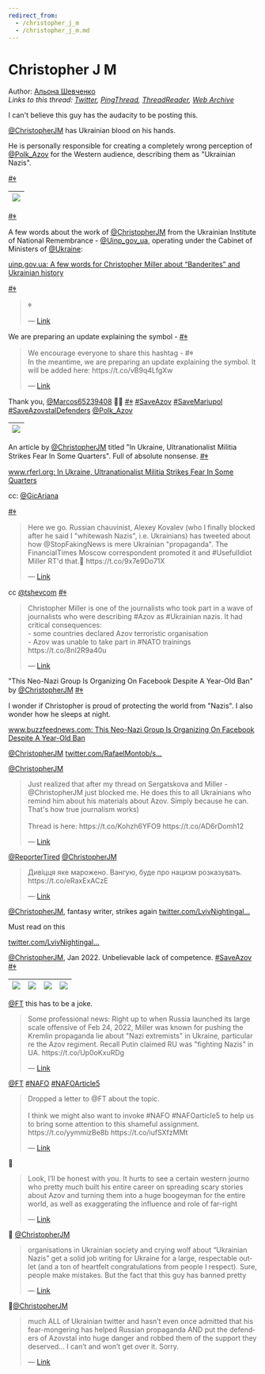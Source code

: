 ```yaml
---
redirect_from:
  - /christopher_j_m
  - /christopher_j_m.md
---
```

# Christopher J M

Author: [Альона Шевченко](https://twitter.com/cryptodrftng)  
*Links to this thread: [Twitter](https://twitter.com/cryptodrftng/status/1526353509356011520), [PingThread](https://pingthread.com/thread/1526353509356011520), [ThreadReader](https://threadreaderapp.com/thread/1526353509356011520.html), [Web Archive](https://web.archive.org/web/*/https://twitter.com/cryptodrftng/status/1526353509356011520)*

I can't believe this guy has the audacity to be posting this.

[@ChristopherJM](https://twitter.com/ChristopherJM) has Ukrainian blood on his hands. 

He is personally responsible for creating a completely wrong perception of [@Polk_Azov](https://twitter.com/Polk_Azov) for the Western audience, describing them as "Ukrainian Nazis".

[#ꑭ](https://twitter.com/hashtag/%EA%91%AD)

| [![](/media/1560671494950506496/3_1526353504209719297.jpg)](/media/1560671494950506496/3_1526353504209719297.jpg) |
| :-: |

[#ꑭ](https://twitter.com/hashtag/%EA%91%AD)

A few words about the work of [@ChristopherJM](https://twitter.com/ChristopherJM) from the Ukrainian Institute of National Remembrance - [@Uinp_gov_ua](https://twitter.com/Uinp_gov_ua), operating under the Cabinet of Ministers of [@Ukraine](https://twitter.com/Ukraine):

[uinp.gov.ua: A few words for Christopher Miller about “Banderites” and Ukrainian history](https://uinp.gov.ua/pres-centr/novyny/a-few-words-for-christopher-miller-about-banderites-and-ukrainian-history)

[#ꑭ](https://twitter.com/hashtag/%EA%91%AD)



<blockquote class="twitter-tweet">
    <p lang="en" dir="ltr">
    ꑭ<br />
    </p>
    &mdash; <a href="https://twitter.com/Ukraine_DAO/status/1526313314120257538">Link</a>
</blockquote>

We are preparing an update explaining the symbol -  [#ꑭ](https://twitter.com/hashtag/%EA%91%AD)



<blockquote class="twitter-tweet">
    <p lang="en" dir="ltr">
    We encourage everyone to share this hashtag - #ꑭ<br />
    In the meantime, we are preparing an update explaining the symbol. It will be added here: https://t.co/vB9q4LfgXw<br />
    </p>
    &mdash; <a href="https://twitter.com/Ukraine_DAO/status/1526317729241866241">Link</a>
</blockquote>

Thank you, [@Marcos65239408](https://twitter.com/Marcos65239408) 💙💛 [#ꑭ](https://twitter.com/hashtag/%EA%91%AD) [#SaveAzov](https://twitter.com/hashtag/SaveAzov) [#SaveMariupol](https://twitter.com/hashtag/SaveMariupol) [#SaveAzovstalDefenders](https://twitter.com/hashtag/SaveAzovstalDefenders) [@Polk_Azov](https://twitter.com/Polk_Azov)

| [![](/media/1560671494950506496/3_1526359022537953282.jpg)](/media/1560671494950506496/3_1526359022537953282.jpg) |
| :-: |

An article by [@ChristopherJM](https://twitter.com/ChristopherJM) titled "In Ukraine, Ultranationalist Militia Strikes Fear In Some Quarters". Full of absolute nonsense. [#ꑭ](https://twitter.com/hashtag/%EA%91%AD) 

[www.rferl.org: In Ukraine, Ultranationalist Militia Strikes Fear In Some Quarters](https://www.rferl.org/amp/ukraine-azov-right-wing-militia-to-patrol-kyiv/29008036.html)

cc: [@GicAriana](https://twitter.com/GicAriana) 

[#ꑭ](https://twitter.com/hashtag/%EA%91%AD)

<blockquote class="twitter-tweet">
    <p lang="en" dir="ltr">
    Here we go. Russian chauvinist, Alexey Kovalev (who I finally blocked after he said I &#34;whitewash Nazis&#34;, i.e. Ukrainians) has tweeted about how @StopFakingNews is mere Ukrainian &#34;propaganda&#34;. The FinancialTimes Moscow correspondent promoted it and #UsefulIdiot Miller RT&#39;d that.🤔 https://t.co/9x7e9Do71X<br />
    </p>
    &mdash; <a href="https://twitter.com/GicAriana/status/1117924976189956096">Link</a>
</blockquote>

cc [@tshevcom](https://twitter.com/tshevcom) [#ꑭ](https://twitter.com/hashtag/%EA%91%AD)

<blockquote class="twitter-tweet">
    <p lang="en" dir="ltr">
    Christopher Miller is one of the journalists who took part in a wave of journalists who were describing #Azov as #Ukrainian nazis. It had critical consequences:<br />
    - some countries declared Azov terroristic organisation<br />
    - Azov was unable to take part in #NATO trainings https://t.co/8nI2R9a40u<br />
    </p>
    &mdash; <a href="https://twitter.com/tshevcom/status/1523346847875538945">Link</a>
</blockquote>

"This Neo-Nazi Group Is Organizing On Facebook Despite A Year-Old Ban" by [@ChristopherJM](https://twitter.com/ChristopherJM)  [#ꑭ](https://twitter.com/hashtag/%EA%91%AD)

I wonder if Christopher is proud of protecting the world from "Nazis". I also wonder how he sleeps at night.

[www.buzzfeednews.com: This Neo-Nazi Group Is Organizing On Facebook Despite A Year-Old Ban](https://www.buzzfeednews.com/article/christopherm51/neo-nazi-group-facebook)

[@ChristopherJM](https://twitter.com/ChristopherJM) [twitter.com/RafaelMontob/s…](https://twitter.com/RafaelMontob/status/1533595769411731457)

[@ChristopherJM](https://twitter.com/ChristopherJM) 



<blockquote class="twitter-tweet">
    <p lang="en" dir="ltr">
    Just realized that after my thread on Sergatskova and Miller - @ChristopherJM just blocked me. He does this to all Ukrainians who remind him about his materials about Azov. Simply because he can. That&#39;s how true journalism works)<br />
    <br />
    Thread is here: https://t.co/Kohzh6YFO9 https://t.co/AD6rDomh12<br />
    </p>
    &mdash; <a href="https://twitter.com/stsx92/status/1533799148998254594">Link</a>
</blockquote>

[@ReporterTired](https://twitter.com/ReporterTired) [@ChristopherJM](https://twitter.com/ChristopherJM)

<blockquote class="twitter-tweet">
    <p lang="en" dir="ltr">
    Дивіцця яке марожено. Вангую, буде про нацизм розказувать. https://t.co/eRaxExACzE<br />
    </p>
    &mdash; <a href="https://twitter.com/ReporterTired/status/1539219047816077313">Link</a>
</blockquote>

[@ChristopherJM](https://twitter.com/ChristopherJM), fantasy writer, strikes again 
 [twitter.com/LvivNightingal…](https://twitter.com/LvivNightingale/status/1544416737894039563?s=20&t=HyslXsofQZUWo2FI8GcSAQ)

Must read on this

[twitter.com/LvivNightingal…](https://twitter.com/LvivNightingale/status/1544054858675789824?s=20&t=HyslXsofQZUWo2FI8GcSAQ)

[@ChristopherJM](https://twitter.com/ChristopherJM), Jan 2022. Unbelievable lack of competence. [#SaveAzov](https://twitter.com/hashtag/SaveAzov) [#ꑭ](https://twitter.com/hashtag/%EA%91%AD)

| [![](/media/1560671494950506496/3_1560671486704238592.jpg)](/media/1560671494950506496/3_1560671486704238592.jpg) | [![](/media/1560671494950506496/3_1560671486670786562.jpg)](/media/1560671494950506496/3_1560671486670786562.jpg) | [![](/media/1560671494950506496/3_1560671486670737414.jpg)](/media/1560671494950506496/3_1560671486670737414.jpg) | [![](/media/1560671494950506496/3_1560671486712717312.jpg)](/media/1560671494950506496/3_1560671486712717312.jpg) |
| :-: | :-: | :-: | :-: |

[@FT](https://twitter.com/FT) this has to be a joke.

<blockquote class="twitter-tweet">
    <p lang="en" dir="ltr">
    Some professional news: Right up to when Russia launched its large scale offensive of Feb 24, 2022, Miller was known for pushing the Kremlin propaganda lie about &#34;Nazi extremists&#34; in Ukraine, particular re the Azov regiment. Recall Putin claimed RU was &#34;fighting Nazis&#34; in UA. https://t.co/Up0oKxuRDg<br />
    </p>
    &mdash; <a href="https://twitter.com/GicAriana/status/1577151456507224064">Link</a>
</blockquote>

[@FT](https://twitter.com/FT) [#NAFO](https://twitter.com/hashtag/NAFO) [#NAFOArticle5](https://twitter.com/hashtag/NAFOArticle5)

<blockquote class="twitter-tweet">
    <p lang="en" dir="ltr">
    Dropped a letter to @FT about the topic.<br />
    <br />
    I think we might also want to invoke #NAFO #NAFOarticle5 to help us to bring some attention to this shameful assignment. https://t.co/yymmizBe8b https://t.co/iufSXfzMMt<br />
    </p>
    &mdash; <a href="https://twitter.com/uncleLem/status/1577228522484998144">Link</a>
</blockquote>

📌

<blockquote class="twitter-tweet">
    <p lang="en" dir="ltr">
    Look, I’ll be honest with you. It hurts to see a certain western journo who pretty much built his entire career on spreading scary stories about Azov and turning them into a huge boogeyman for the entire world, as well as exaggerating the influence and role of far-right<br />
    </p>
    &mdash; <a href="https://twitter.com/rynkrynk/status/1577269510532259841">Link</a>
</blockquote>

📌 [@ChristopherJM](https://twitter.com/ChristopherJM)

<blockquote class="twitter-tweet">
    <p lang="en" dir="ltr">
    organisations in Ukrainian society and crying wolf about “Ukrainian Nazis” get a solid job writing for Ukraine for a large, respectable outlet (and a ton of heartfelt congratulations from people I respect). Sure, people make mistakes. But the fact that this guy has banned pretty<br />
    </p>
    &mdash; <a href="https://twitter.com/rynkrynk/status/1577269512470073345">Link</a>
</blockquote>

📌[@ChristopherJM](https://twitter.com/ChristopherJM)

<blockquote class="twitter-tweet">
    <p lang="en" dir="ltr">
    much ALL of Ukrainian twitter and hasn’t even once admitted that his fear-mongering has helped Russian propaganda AND put the defenders of Azovstal into huge danger and robbed them of the support they deserved… I can’t and won’t get over it. Sorry.<br />
    </p>
    &mdash; <a href="https://twitter.com/rynkrynk/status/1577269514588147714">Link</a>
</blockquote>
